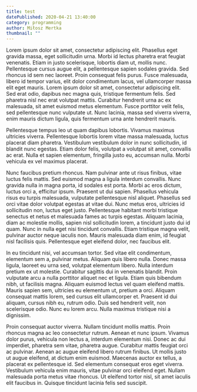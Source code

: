 ```yaml
---
title: test
datePublished: 2020-04-21 13:40:00
category: programming
author: Miłosz Mertka
thumbnail: ""
---
```


Lorem ipsum dolor sit amet, consectetur adipiscing elit. Phasellus eget gravida massa, eget sollicitudin urna. Morbi id lectus pharetra erat feugiat venenatis. Etiam in justo scelerisque, lobortis diam ut, mollis nunc. Pellentesque cursus augue elit, a pellentesque sapien sodales gravida. Sed rhoncus id sem nec laoreet. Proin consequat felis purus. Fusce malesuada, libero id tempor varius, elit dolor condimentum lacus, vel ullamcorper massa elit eget mauris. Lorem ipsum dolor sit amet, consectetur adipiscing elit. Sed erat odio, dapibus nec magna quis, tristique fermentum felis. Sed pharetra nisl nec erat volutpat mattis. Curabitur hendrerit urna ac ex malesuada, sit amet euismod metus elementum. Fusce porttitor velit felis, sed pellentesque nunc vulputate ut. Nunc lacinia, massa sed viverra viverra, enim mauris dictum ligula, quis fermentum urna ante hendrerit mauris.

<!-- separator -->

Pellentesque tempus leo ut quam dapibus lobortis. Vivamus maximus ultricies viverra. Pellentesque lobortis lorem vitae massa malesuada, luctus placerat diam pharetra. Vestibulum vestibulum dolor in nunc sollicitudin, id blandit nunc egestas. Etiam dolor felis, volutpat a volutpat sit amet, convallis ac erat. Nulla et sapien elementum, fringilla justo eu, accumsan nulla. Morbi vehicula ex vel maximus placerat.

Nunc faucibus pretium rhoncus. Nam pulvinar ante ut risus finibus, vitae luctus felis mattis. Sed euismod magna a ligula interdum convallis. Nunc gravida nulla in magna porta, id sodales est porta. Morbi ac eros dictum, luctus orci a, efficitur ipsum. Praesent ut dui sapien. Phasellus vehicula risus eu turpis malesuada, vulputate pellentesque nisl aliquet. Phasellus sed orci vitae dolor volutpat egestas at vitae dui. Nunc metus eros, ultricies id sollicitudin non, luctus eget justo. Pellentesque habitant morbi tristique senectus et netus et malesuada fames ac turpis egestas. Aliquam lacinia, diam ac molestie mollis, sapien nisl sollicitudin lorem, a tincidunt justo dui id quam. Nunc in nulla eget nisi tincidunt convallis. Etiam tristique magna velit, pulvinar auctor neque iaculis non. Mauris malesuada diam enim, id feugiat nisl facilisis quis. Pellentesque eget eleifend dolor, nec faucibus elit.

In eu tincidunt nisi, vel accumsan tortor. Sed vitae elit condimentum, elementum sem a, pulvinar metus. Aliquam quis libero nulla. Donec massa ligula, laoreet eu urna sed, volutpat elementum libero. Nulla interdum pretium ex ut molestie. Curabitur sagittis dui in venenatis blandit. Proin vulputate arcu a nulla porttitor aliquet nec et ligula. Etiam quis bibendum nibh, ut facilisis magna. Aliquam euismod lectus vel quam eleifend mattis. Mauris sapien sem, ultricies eu elementum ut, pretium a orci. Aliquam consequat mattis lorem, sed cursus elit ullamcorper et. Praesent id dui aliquam, cursus nibh eu, rutrum odio. Duis sed hendrerit velit, non scelerisque odio. Nunc eu lorem arcu. Nulla maximus tristique nisi a dignissim.

Proin consequat auctor viverra. Nullam tincidunt mollis mattis. Proin rhoncus magna ac leo consectetur rutrum. Aenean et nunc ipsum. Vivamus dolor purus, vehicula non lectus a, interdum elementum nisi. Donec ac dui imperdiet, pharetra sem vitae, pharetra augue. Curabitur mattis feugiat orci ac pulvinar. Aenean ac augue eleifend libero rutrum finibus. Ut mollis justo ut augue eleifend, at dictum enim euismod. Maecenas auctor ex tellus, a placerat ex pellentesque id. Sed elementum consequat eros eget viverra. Vestibulum vehicula enim mauris, vitae pulvinar orci eleifend eget. Nullam malesuada porta metus vitae rhoncus. Ut eleifend tortor nisl, sit amet iaculis elit faucibus in. Quisque tincidunt lacinia felis sed suscipit.
